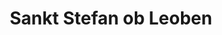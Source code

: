 ---
title: Sankt Stefan ob Leoben
url: /sankt-stefan-ob-leoben/
latitude: 47.318
longitude: 14.977
---